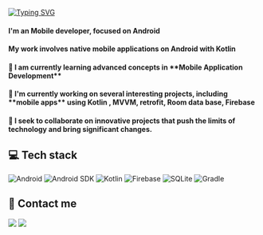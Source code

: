 [![Typing SVG](https://readme-typing-svg.demolab.com?font=poppins&weight=300&pause=1000&width=435&lines=Hello%2C+I'm+Andre+Morientes+%F0%9F%91%A8%F0%9F%8F%BD%E2%80%8D%F0%9F%92%BB)](https://git.io/typing-svg)
<div align='left'>

<h4>I'm an Mobile developer, focused on Android </h4>
<h4>My work involves native mobile applications on Android with Kotlin</h4>
<h4> 🌱 I am currently learning advanced concepts in **Mobile Application Development** </h4>
<h4> 🔭 I'm currently working on several interesting projects, including **mobile apps** using Kotlin , MVVM, retrofit, Room data base, Firebase</h4>
<h4> 👯 I seek to collaborate on innovative projects that push the limits of technology and bring significant changes.</h4>

</div>

<div align='left'>
   <h2>💻 Tech stack</h2>
</div>

![Android](https://img.shields.io/badge/Android-FFFFFF?style=for-the-badge&logo=android&logoColor=3DDC84&labelColor=FFFFFF&color=FFFFFF) ![Android SDK](https://img.shields.io/badge/Android_SDK-%233DDC84.svg?style=for-the-badge&logo=android&logoColor=white) ![Kotlin](https://img.shields.io/badge/Kotlin-%237F52FF.svg?style=for-the-badge&logo=kotlin&logoColor=white)  ![Firebase](https://img.shields.io/badge/Firebase-%23039BE5.svg?style=for-the-badge&logo=firebase&logoColor=white) ![SQLite](https://img.shields.io/badge/SQLite-%2307405e.svg?style=for-the-badge&logo=sqlite&logoColor=white)  ![Gradle](https://img.shields.io/badge/Gradle-%2302303A.svg?style=for-the-badge&logo=gradle&logoColor=white) 


<div align='left'>
   <h2>📲 Contact me</h2>
   
</div>

<div align='left'>
  <a href="https://www.linkedin.com/in/andremorientes/" target="_blank"> <img src="https://img.shields.io/badge/LinkedIn-0077B5?style=for-the-badge&logo=linkedin&logoColor=white" target="_blank"></a>
  <a href = "mailto:andremorientes98@gmail.com"><img src="https://img.shields.io/badge/Gmail-D14836?style=for-the-badge&logo=gmail&logoColor=white" target="_blank"></a>
</div>

#



<!--
**andremorientes/andremorientes** is a ✨ _special_ ✨ repository because its `README.md` (this file) appears on your GitHub profile.

Here are some ideas to get you started:

- 🔭 I’m currently workng on ...
- 🌱 I’m currently learning ...
- 👯 I’m looking to collaborate on ...
- 🤔 I’m looking for help with ...
- 💬 Ask me about ...
- 📫 How to reach me: ...
- 😄 Pronouns: ...
- ⚡ Fun fact: ...
-->





